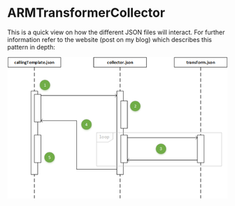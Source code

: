 # ARMTransformerCollector

This is a quick view on how the different JSON files will interact. For further information refer to the website (post on my blog) which describes this pattern in depth:

![img](/docs/img01.png)